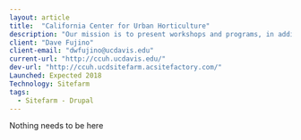 ```yaml
---
layout: article
title:  "California Center for Urban Horticulture"
description: "Our mission is to present workshops and programs, in addition to working on initiatives hat promote scientific research and the exchange of science-based principles and practices that protect resources and enhances ecosystems in the urban environment in California."
client: "Dave Fujino"
client-email: "dwfujino@ucdavis.edu"
current-url: "http://ccuh.ucdavis.edu/"
dev-url: "http://ccuh.ucdsitefarm.acsitefactory.com/"
Launched: Expected 2018
Technology: Sitefarm
tags:
  - Sitefarm - Drupal
---
```


Nothing needs to be here
